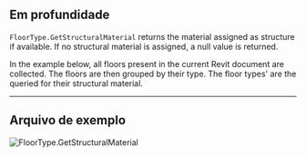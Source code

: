 ## Em profundidade
`FloorType.GetStructuralMaterial` returns the material assigned as structure if available. If no structural material is assigned, a null value is returned.

In the example below, all floors present in the current Revit document are collected. The floors are then grouped by their type. The floor types' are the queried for their structural material.
___
## Arquivo de exemplo

![FloorType.GetStructuralMaterial](./Revit.Elements.FloorType.GetStructuralMaterial_img.jpg)
